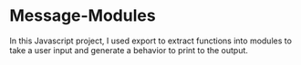# Message-Modules

In this Javascript project, I used export to extract functions into modules to take a user input and generate a behavior to print to the output. 
